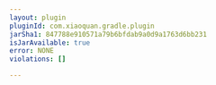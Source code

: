 ```yaml
---
layout: plugin
pluginId: com.xiaoquan.gradle.plugin
jarSha1: 847788e910571a79b6bfdab9a0d9a1763d6bb231
isJarAvailable: true
error: NONE
violations: []

---
```

